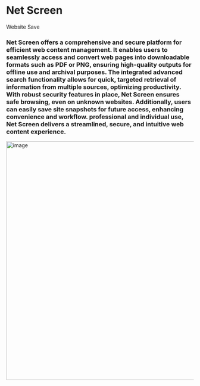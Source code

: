 # Net Screen
Website Save
### Net Screen offers a comprehensive and secure platform for efficient web content management. It enables users to seamlessly access and convert web pages into downloadable formats such as PDF or PNG, ensuring high-quality outputs for offline use and archival purposes. The integrated advanced search functionality allows for quick, targeted retrieval of information from multiple sources, optimizing productivity. With robust security features in place, Net Screen ensures safe browsing, even on unknown websites. Additionally, users can easily save site snapshots for future access, enhancing convenience and workflow. professional and individual use, Net Screen delivers a streamlined, secure, and intuitive web content experience.

<img width="1366" height="641" alt="image" src="https://github.com/user-attachments/assets/91a2d41e-fdfb-43a4-b095-2d68c35a8479" />
